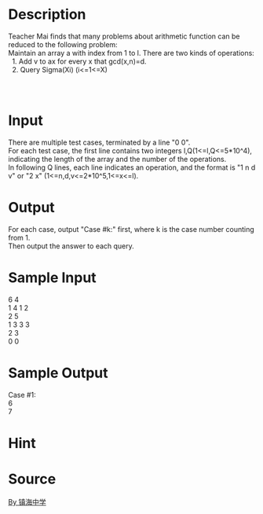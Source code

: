 
# Description

<div class="content"><div>Teacher Mai finds that many problems about arithmetic function can be reduced to the following problem:</div>
<div></div>
<div>Maintain an array a with index from 1 to l. There are two kinds of operations:</div>
<div></div>
<div>  1. Add v to ax for every x that gcd(x,n)=d.</div>
<div>  2. Query Sigma(Xi) (i&lt;=1&lt;=X)</div>
<h1></h1>
<h1>
<div></div>
<div></div>
</h1>
<div class="panel_content">
<pre><div style="FONT-FAMILY: Courier New,Courier,monospace"></div></pre>
</div>
<p></p></div>

# Input

<div class="content"><div>There are multiple test cases, terminated by a line &#34;0 0&#34;.</div>
<div>For each test case, the first line contains two integers l,Q(1&lt;=l,Q&lt;=5*10^4), indicating the length of the array and the number of the operations.</div>
<div>In following Q lines, each line indicates an operation, and the format is &#34;1 n d v&#34; or &#34;2 x&#34; (1&lt;=n,d,v&lt;=2*10^5,1&lt;=x&lt;=l).</div>
<p></p></div>

# Output

<div class="content"><div>For each case, output &#34;Case #k:&#34; first, where k is the case number counting from 1.</div>
<div></div>
<div>Then output the answer to each query.</div>
<h1>
<div></div>
</h1>
<p></p></div>

# Sample Input

<div class="content"><span class="sampledata">6 4<br/>
1 4 1 2<br/>
2 5<br/>
1 3 3 3<br/>
2 3<br/>
0 0</span></div>

# Sample Output

<div class="content"><span class="sampledata">Case #1:<br/>
6<br/>
7</span></div>

# Hint

<div class="content"><p></p></div>

# Source

<div class="content"><p><a href="problemset.php?search=By 镇海中学">By 镇海中学</a></p></div>

